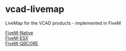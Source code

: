 # vcad-livemap
LiveMap for the VCAD products - implemented in FiveM

[FiveM-Native]()  
[FiveM-ESX](https://github.com/vCAD-Systems/vcad-livemap-fivem/tree/esx)  
[FiveM-QBCORE]()  
